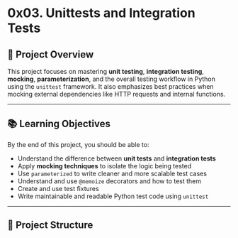 # 0x03. Unittests and Integration Tests

## 📌 Project Overview

This project focuses on mastering **unit testing**, **integration testing**, **mocking**, **parameterization**, and the overall testing workflow in Python using the `unittest` framework. It also emphasizes best practices when mocking external dependencies like HTTP requests and internal functions.

---

## 📚 Learning Objectives

By the end of this project, you should be able to:

- Understand the difference between **unit tests** and **integration tests**
- Apply **mocking techniques** to isolate the logic being tested
- Use `parameterized` to write cleaner and more scalable test cases
- Understand and use `@memoize` decorators and how to test them
- Create and use test fixtures
- Write maintainable and readable Python test code using `unittest`

---

## 📁 Project Structure


